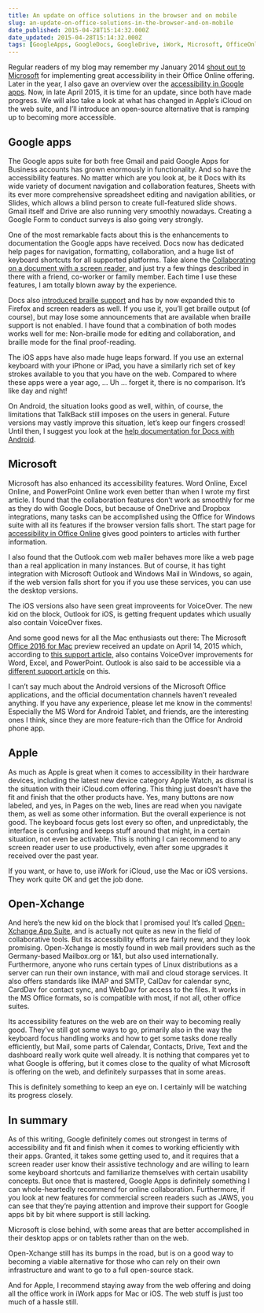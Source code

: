 ```yaml
---
title: An update on office solutions in the browser and on mobile
slug: an-update-on-office-solutions-in-the-browser-and-on-mobile
date_published: 2015-04-28T15:14:32.000Z
date_updated: 2015-04-28T15:14:32.000Z
tags: [GoogleApps, GoogleDocs, GoogleDrive, iWork, Microsoft, OfficeOnline, OneDrive, OpenXchange]
---
```


Regular readers of my blog may remember my January 2014 [shout out to Microsoft](https://www.marcozehe.de/2014/01/22/wai-aria-showcase-microsoft-office-web-apps/) for implementing great accessibility in their Office Online offering. Later in the year, I also gave an overview over the [accessibility in Google apps](https://www.marcozehe.de/2014/07/08/accessibility-in-google-apps-an-overview/). Now, in late April 2015, it is time for an update, since both have made progress. We will also take a look at what has changed in Apple&#8217;s iCloud on the web suite, and I&#8217;ll introduce an open-source alternative that is ramping up to becoming more accessible.

## Google apps

The Google apps suite for both free Gmail and paid Google Apps for Business accounts has grown enormously in functionality. And so have the accessibility features. No matter which are you look at, be it Docs with its wide variety of document navigation and collaboration features, Sheets with its ever more comprehensive spreadsheet editing and navigation abilities, or Slides, which allows a blind person to create full-featured slide shows. Gmail itself and Drive are also running very smoothly nowadays. Creating a Google Form to conduct surveys is also going very strongly.

One of the most remarkable facts about this is the enhancements to documentation the Google apps have received. Docs now has dedicated help pages for navigation, formatting, collaboration, and a huge list of keyboard shortcuts for all supported platforms. Take alone the [Collaborating on a document with a screen reader,](https://support.google.com/docs/answer/6050769) and just try a few things described in there with a friend, co-worker or family member. Each time I use these features, I am totally blown away by the experience.

Docs also [introduced braille support](https://support.google.com/docs/answer/6057417) and has by now expanded this to Firefox and screen readers as well. If you use it, you&#8217;ll get braille output (of course), but may lose some announcements that are available when braille support is not enabled. I have found that a combination of both modes works well for me: Non-braille mode for editing and collaboration, and braille mode for the final proof-reading.

The iOS apps have also made huge leaps forward. If you use an external keyboard with your iPhone or iPad, you have a similarly rich set of key strokes available to you that you have on the web. Compared to where these apps were a year ago, &#8230; Uh &#8230; forget it, there is no comparison. It&#8217;s like day and night!

On Android, the situation looks good as well, within, of course, the limitations that TalkBack still imposes on the users in general. Future versions may vastly improve this situation, let&#8217;s keep our fingers crossed! Until then, I suggest you look at the [help documentation for Docs with Android](https://support.google.com/docs/answer/6057286).

## Microsoft

Microsoft has also enhanced its accessibility features. Word Online, Excel Online, and PowerPoint Online work even better than when I wrote my first article. I found that the collaboration features don&#8217;t work as smoothly for me as they do with Google Docs, but because of OneDrive and Dropbox integrations, many tasks can be accomplished using the Office for Windows suite with all its features if the browser version falls short. The start page for [accessibility in Office Online](https://support.office.com/en-US/article/Office-Online-d6018be1-d9fb-450f-8a13-b5a88e0e329e) gives good pointers to articles with further information.

I also found that the Outlook.com web mailer behaves more like a web page than a real application in many instances. But of course, it has tight integration with Microsoft Outlook and Windows Mail in Windows, so again, if the web version falls short for you if you use these services, you can use the desktop versions.

The iOS versions also have seen great improveents for VoiceOver. The new kid on the block, Outlook for iOS, is getting frequent updates which usually also contain VoiceOver fixes.

And some good news for all the Mac enthusiasts out there: The Microsoft [Office 2016 for Mac](http://blogs.office.com/2015/03/05/office-2016-mac-preview/) preview received an update on April 14, 2015 which, according to [this support article,](https://support.microsoft.com/en-us/kb/3048768?wa=wsignin1.0) also contains VoiceOver improvements for Word, Excel, and PowerPoint. Outlook is also said to be accessible via a [different support article](https://support.office.com/en-us/article/Accessibility-in-Outlook-2016-for-Mac-13e59ff3-6da3-4d59-88d8-885a5dc9e90d) on this.

I can&#8217;t say much about the Android versions of the Microsoft Office applications, and the official documentation channels haven&#8217;t revealed anything. If you have any experience, please let me know in the comments! Especially the MS Word for Android Tablet, and friends, are the interesting ones I think, since they are more feature-rich than the Office for Android phone app.

## Apple

As much as Apple is great when it comes to accessibility in their hardware devices, including the latest new device category Apple Watch, as dismal is the situation with their iCloud.com offering. This thing just doesn&#8217;t have the fit and finish that the other products have. Yes, many buttons are now labeled, and yes, in Pages on the web, lines are read when you navigate them, as well as some other information. But the overall experience is not good. The keyboard focus gets lost every so often, and unpredictably, the interface is confusing and keeps stuff around that might, in a certain situation, not even be activable. This is nothing I can recommend to any screen reader user to use productively, even after some upgrades it received over the past year.

If you want, or have to, use iWork for iCloud, use the Mac or iOS versions. They work quite OK and get the job done.

## Open-Xchange

And here&#8217;s the new kid on the block that I promised you! It&#8217;s called [Open-Xchange App Suite](http://open-xchange.com/), and is actually not quite as new in the field of collaborative tools. But its accessibility efforts are fairly new, and they look promising. Open-Xchange is mostly found in web mail providers such as the Germany-based Mailbox.org or 1&1, but also used internationally. Furthermore, anyone who runs certain types of Linux distributions as a server can run their own instance, with mail and cloud storage services. It also offers standards like IMAP and SMTP, CalDav for calendar sync, CardDav for contact sync, and WebDav for access to the files. It works in the MS Office formats, so is compatible with most, if not all, other office suites.

Its accessibility features on the web are on their way to becoming really good. They&#8217;ve still got some ways to go, primarily also in the way the keyboard focus handling works and how to get some tasks done really efficiently, but Mail, some parts of Calendar, Contacts, Drive, Text and the dashboard really work quite well already. It is nothing that compares yet to what Google is offering, but it comes close to the quality of what Microsoft is offering on the web, and definitely surpasses that in some areas.

This is definitely something to keep an eye on. I certainly will be watching its progress closely.

## In summary

As of this writing, Google definitely comes out strongest in terms of accessibility and fit and finish when it comes to working efficiently with their apps. Granted, it takes some getting used to, and it requires that a screen reader user know their assistive technology and are willing to learn some keyboard shortcuts and familiarize themselves with certain usability concepts. But once that is mastered, Google Apps is definitely something I can whole-heartedly recommend for online collaboration. Furthermore, if you look at new features for commercial screen readers such as JAWS, you can see that they&#8217;re paying attention and improve their support for Google apps bit by bit where support is still lacking.

Microsoft is close behind, with some areas that are better accomplished in their desktop apps or on tablets rather than on the web.

Open-Xchange still has its bumps in the road, but is on a good way to becoming a viable alternative for those who can rely on their own infrastructure and want to go to a full open-source stack.

And for Apple, I recommend staying away from the web offering and doing all the office work in iWork apps for Mac or iOS. The web stuff is just too much of a hassle still.
